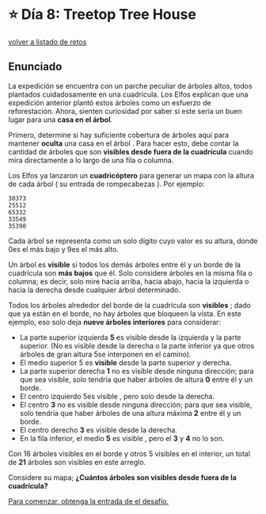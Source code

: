# ⭐️ Día 8: Treetop Tree House
[volver a listado de retos](./../../README.md)

## Enunciado

La expedición se encuentra con un parche peculiar de árboles altos, todos plantados cuidadosamente en una cuadrícula. Los Elfos explican que una expedición anterior plantó estos árboles como un esfuerzo de reforestación. Ahora, sienten curiosidad por saber si este sería un buen lugar para una **casa en el árbol**.

Primero, determine si hay suficiente cobertura de árboles aquí para mantener **oculta** una casa en el árbol . Para hacer esto, debe contar la cantidad de árboles que son **visibles desde fuera de la cuadrícula** cuando mira directamente a lo largo de una fila o columna.

Los Elfos ya lanzaron un **cuadricóptero** para generar un mapa con la altura de cada árbol ( su entrada de rompecabezas ). Por ejemplo:

```
30373
25512
65332
33549
35390
```

Cada árbol se representa como un solo dígito cuyo valor es su altura, donde 0es el más bajo y 9es el más alto.

Un árbol es **visible** si todos los demás árboles entre él y un borde de la cuadrícula son **más bajos** que él. Solo considere árboles en la misma fila o columna; es decir, solo mire hacia arriba, hacia abajo, hacia la izquierda o hacia la derecha desde cualquier árbol determinado.

Todos los árboles alrededor del borde de la cuadrícula son **visibles** ; dado que ya están en el borde, no hay árboles que bloqueen la vista. En este ejemplo, eso solo deja **nueve árboles interiores** para considerar:

  - La parte superior izquierda **5** es visible desde la izquierda y la parte superior. (No es visible desde la derecha o la parte inferior ya que otros árboles de gran altura 5se interponen en el camino).
  - El medio superior 5 es **visible** desde la parte superior y derecha.
  - La parte superior derecha **1** no es visible desde ninguna dirección; para que sea visible, solo tendría que haber árboles de altura **0** entre él y un borde.
  - El centro izquierdo 5es visible , pero solo desde la derecha.
  - El centro **3** no es visible desde ninguna dirección; para que sea visible, solo tendría que haber árboles de una altura máxima **2** entre él y un borde.
  - El centro derecho **3** es visible desde la derecha.
  - En la fila inferior, el medio **5** es visible , pero el **3** y **4** no lo son.

Con 16 árboles visibles en el borde y otros 5 visibles en el interior, un total de **21** árboles son visibles en este arreglo.

Considere su mapa; **¿Cuántos árboles son visibles desde fuera de la cuadrícula?**

[Para comenzar, obtenga la entrada de el desafío.](./input.txt)